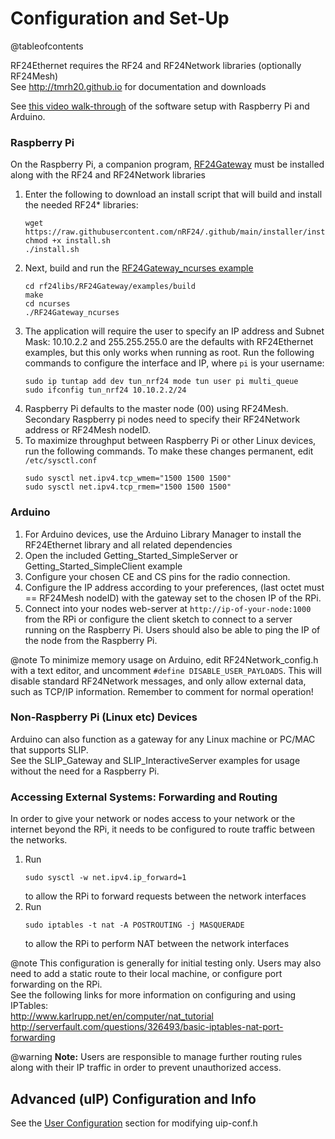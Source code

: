 # Configuration and Set-Up

@tableofcontents

RF24Ethernet requires the RF24 and RF24Network libraries (optionally RF24Mesh) <br>
See http://tmrh20.github.io for documentation and downloads

See [this video walk-through](https://www.youtube.com/watch?v=eYiWUTjNSuc) of the software setup with Raspberry Pi and Arduino.

### Raspberry Pi
On the Raspberry Pi, a companion program, <a href="http://nRF24.github.io/RF24Gateway/">RF24Gateway</a> must be installed along with the RF24 and RF24Network libraries
1. Enter the following to download an install script that will build and install the needed RF24* libraries:
   ```shell
   wget https://raw.githubusercontent.com/nRF24/.github/main/installer/install.sh
   chmod +x install.sh
   ./install.sh
   ```
2. Next, build and run the [RF24Gateway_ncurses example](https://nrf24.github.io/RF24Gateway/RF24Gateway_ncurses_8cpp-example.html)
   ```shell
   cd rf24libs/RF24Gateway/examples/build
   make
   cd ncurses
   ./RF24Gateway_ncurses
   ```
3. The application will require the user to specify an IP address and Subnet Mask: 10.10.2.2 and 255.255.255.0 are the defaults with RF24Ethernet examples, but this only works when running as root. Run the following commands to configure the interface and IP, where `pi` is your username:
   ```shell
   sudo ip tuntap add dev tun_nrf24 mode tun user pi multi_queue
   sudo ifconfig tun_nrf24 10.10.2.2/24
   ```
4. Raspberry Pi defaults to the master node (00) using RF24Mesh. Secondary Raspberry pi nodes need to specify their RF24Network address or RF24Mesh nodeID.
5. To maximize throughput between Raspberry Pi or other Linux devices, run the following commands. To make these changes permanent, edit `/etc/sysctl.conf`
   ```shell
   sudo sysctl net.ipv4.tcp_wmem="1500 1500 1500"
   sudo sysctl net.ipv4.tcp_rmem="1500 1500 1500"
   ```

### Arduino
1. For Arduino devices, use the Arduino Library Manager to install the RF24Ethernet library and all related dependencies
2. Open the included Getting_Started_SimpleServer or Getting_Started_SimpleClient example
3. Configure your chosen CE and CS pins for the radio connection.
4. Configure the IP address according to your preferences, (last octet must == RF24Mesh nodeID) with the gateway set to the chosen IP of the RPi.
5. Connect into your nodes web-server at `http://ip-of-your-node:1000` from the RPi or configure the client sketch to connect to a server
running on the Raspberry Pi. Users should also be able to ping the IP of the node from the Raspberry Pi.

@note To minimize memory usage on Arduino, edit RF24Network_config.h with a text editor, and uncomment `#define DISABLE_USER_PAYLOADS`. This
will disable standard RF24Network messages, and only allow external data, such as TCP/IP information. Remember to comment for normal operation!

### Non-Raspberry Pi (Linux etc) Devices
Arduino can also function as a gateway for any Linux machine or PC/MAC that supports SLIP. <br>
See the SLIP_Gateway and SLIP_InteractiveServer
examples for usage without the need for a Raspberry Pi.

### Accessing External Systems: Forwarding and Routing
In order to give your network or nodes access to your network or the internet beyond the RPi, it needs to be configured to route traffic
between the networks.
1. Run
   ```shell
   sudo sysctl -w net.ipv4.ip_forward=1
   ```
   to allow the RPi to forward requests between the network interfaces
2. Run
   ```shell
   sudo iptables -t nat -A POSTROUTING -j MASQUERADE
   ```
   to allow the RPi to perform NAT between the network interfaces

@note This configuration is generally for initial testing only. Users may also need to add a static route to their local machine, or configure port forwarding on the RPi.<br>
See the following links for more information on configuring and using IPTables:<br>
http://www.karlrupp.net/en/computer/nat_tutorial<br>
http://serverfault.com/questions/326493/basic-iptables-nat-port-forwarding

@warning **Note:** Users are responsible to manage further routing rules along with their IP traffic in order to prevent unauthorized access.

## Advanced (uIP) Configuration and Info
See the [User Configuration](group__UipConfiguration.html) section for modifying uip-conf.h
